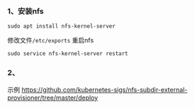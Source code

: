 ### 1、安装nfs

```shell
sudo apt install nfs-kernel-server
```
修改文件`/etc/exports`
重启nfs
```shell
sudo service nfs-kernel-server restart
```

### 2、
示例 https://github.com/kubernetes-sigs/nfs-subdir-external-provisioner/tree/master/deploy

